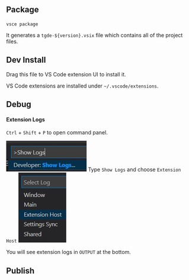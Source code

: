## Package
```
vsce package
```
It generates a `tgde-${version}.vsix` file which contains all of the project files.

## Dev Install
Drag this file to VS Code extension UI to install it.

VS Code extensions are installed under `~/.vscode/extensions`.

## Debug
#### Extension Logs
`Ctrl` + `Shift` + `P` to open command panel.

![](docs/debug-show-logs.jpg)
Type `Show Logs` and choose `Extension Host`
![](docs/debug-extension-host.jpg)

You will see extension logs in `OUTPUT` at the bottom.
## Publish
